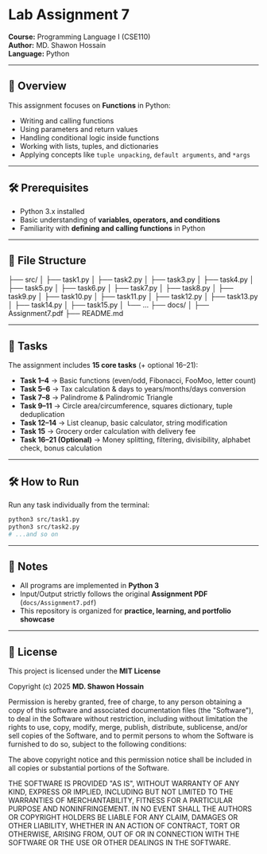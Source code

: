 # Lab Assignment 7
**Course:** Programming Language I (CSE110)  
**Author:** MD. Shawon Hossain  
**Language:** Python  

---

## 📌 Overview  
This assignment focuses on **Functions** in Python:

- Writing and calling functions
- Using parameters and return values
- Handling conditional logic inside functions
- Working with lists, tuples, and dictionaries
- Applying concepts like `tuple unpacking`, `default arguments`, and `*args`

---

## 🛠️ Prerequisites  
- Python 3.x installed  
- Basic understanding of **variables, operators, and conditions**  
- Familiarity with **defining and calling functions** in Python  

---

## 📂 File Structure  
├── src/
│   ├── task1.py
│   ├── task2.py
│   ├── task3.py
│   ├── task4.py
│   ├── task5.py
│   ├── task6.py
│   ├── task7.py
│   ├── task8.py
│   ├── task9.py
│   ├── task10.py
│   ├── task11.py
│   ├── task12.py
│   ├── task13.py
│   ├── task14.py
│   ├── task15.py
│   └── ...
├── docs/
│   ├── Assignment7.pdf
├── README.md

---

## 📂 Tasks  
The assignment includes **15 core tasks** (+ optional 16–21):

- **Task 1–4** → Basic functions (even/odd, Fibonacci, FooMoo, letter count)
- **Task 5–6** → Tax calculation & days to years/months/days conversion
- **Task 7–8** → Palindrome & Palindromic Triangle
- **Task 9–11** → Circle area/circumference, squares dictionary, tuple deduplication
- **Task 12–14** → List cleanup, basic calculator, string modification
- **Task 15** → Grocery order calculation with delivery fee
- **Task 16–21 (Optional)** → Money splitting, filtering, divisibility, alphabet check, bonus calculation

---

## 🛠️ How to Run  
Run any task individually from the terminal:  
```bash
python3 src/task1.py
python3 src/task2.py
# ...and so on
```

---

## 📎 Notes

- All programs are implemented in **Python 3**
- Input/Output strictly follows the original **Assignment PDF** (`docs/Assignment7.pdf`)
- This repository is organized for **practice, learning, and portfolio showcase**

---

## 📜 License
This project is licensed under the **MIT License**  

Copyright (c) 2025 **MD. Shawon Hossain**  

Permission is hereby granted, free of charge, to any person obtaining a copy
of this software and associated documentation files (the "Software"), to deal
in the Software without restriction, including without limitation the rights
to use, copy, modify, merge, publish, distribute, sublicense, and/or sell
copies of the Software, and to permit persons to whom the Software is
furnished to do so, subject to the following conditions:

The above copyright notice and this permission notice shall be included in all
copies or substantial portions of the Software.

THE SOFTWARE IS PROVIDED "AS IS", WITHOUT WARRANTY OF ANY KIND, EXPRESS OR
IMPLIED, INCLUDING BUT NOT LIMITED TO THE WARRANTIES OF MERCHANTABILITY,
FITNESS FOR A PARTICULAR PURPOSE AND NONINFRINGEMENT. IN NO EVENT SHALL THE
AUTHORS OR COPYRIGHT HOLDERS BE LIABLE FOR ANY CLAIM, DAMAGES OR OTHER
LIABILITY, WHETHER IN AN ACTION OF CONTRACT, TORT OR OTHERWISE, ARISING FROM,
OUT OF OR IN CONNECTION WITH THE SOFTWARE OR THE USE OR OTHER DEALINGS IN THE
SOFTWARE.

